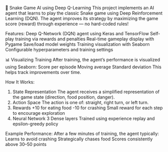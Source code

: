 🐍 Snake Game AI using Deep Q-Learning
This project implements an AI agent that learns to play the classic Snake game using Deep Reinforcement Learning (DQN). The agent improves its strategy by maximizing the game score (reward) through experience — no hard-coded rules!

Features:
  Deep Q-Network (DQN) agent using Keras and TensorFlow
  Self-play training via rewards and penalties
  Real-time gameplay display with Pygame
  Save/load model weights
  Training visualization with Seaborn
  Configurable hyperparameters and training settings

📊 Visualizing Training
After training, the agent’s performance is visualized using Seaborn:
  Score per episode
  Moving average
  Standard deviation
  This helps track improvements over time.


How It Works:
1. State Representation
    The agent receives a simplified representation of the game state (direction, food position, danger).
2. Action Space
    The action is one of: straight, right turn, or left turn.
3. Rewards
    +10 for eating food
    -10 for crashing
    Small reward for each step to encourage exploration
4. Neural Network
    3 Dense layers
    Trained using experience replay and epsilon-greedy policy

Example Performance:
After a few minutes of training, the agent typically:
  Learns to avoid crashing
  Strategically chases food
  Scores consistently above 30–50 points
